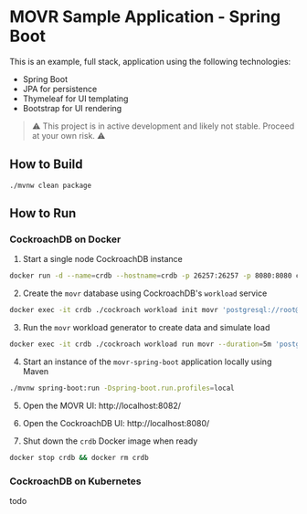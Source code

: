# MOVR Sample Application - Spring Boot
This is an example, full stack, application using the following technologies:
* Spring Boot
* JPA for persistence
* Thymeleaf for UI templating
* Bootstrap for UI rendering

> :warning: This project is in active development and likely not stable.  Proceed at your own risk. :warning:

## How to Build
```
./mvnw clean package
```

## How to Run

### CockroachDB on Docker

1) Start a single node CockroachDB instance
```bash
docker run -d --name=crdb --hostname=crdb -p 26257:26257 -p 8080:8080 cockroachdb/cockroach:latest start-single-node --insecure
```

2) Create the `movr` database using CockroachDB's `workload` service
```bash
docker exec -it crdb ./cockroach workload init movr 'postgresql://root@crdb:26257?sslmode=disable'
```

3) Run the `movr` workload generator to create data and simulate load
```bash
docker exec -it crdb ./cockroach workload run movr --duration=5m 'postgresql://root@crdb:26257?sslmode=disable'
```

4) Start an instance of the `movr-spring-boot` application locally using Maven
```bash
./mvnw spring-boot:run -Dspring-boot.run.profiles=local
```

5) Open the MOVR UI: http://localhost:8082/

6) Open the CockroachDB UI: http://localhost:8080/

7) Shut down the `crdb` Docker image when ready
```bash
docker stop crdb && docker rm crdb
```

### CockroachDB on Kubernetes
todo